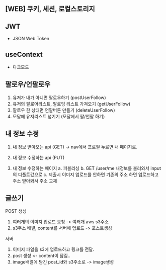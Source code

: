 ## [WEB] 쿠키, 세션, 로컬스토리지

## JWT

- JSON Web Token

## useContext

- 다크모드

## 팔로우/언팔로우

1. 유저가 내가 아니면 팔로우하기 (postUserFollow)
2. 유저의 팔로어리스트, 팔로잉 리스트 가져오기 (getUserFollow)
3. 팔로우 한 상태면 언팔버튼 만들기 (deleteUserFollow)
4. 모달에 유저리스트 넘기기
(모달에서 팔/언팔 하기)


## 내 정보 수정

1. 내 정보 받아오는 api (GET)
    -> nav에서 프로필 누르면 내 페이지로.

2. 내 정보 수정하는 api (PUT)

3. 내 정보 수정하는 페이지
    a. 퍼블리싱
    b. GET /user/me 내정보를 불러와서
    input의 디폴트값으로
    c. 제출시
    이미지 업로드를 안하면 기존의 주소
    하면 업로드하고 주소 받아와서 주소 교체


## 글쓰기

POST 생성
1. 여러개의 이미지 업로드 요청
-> 여러개 aws s3주소
2. s3주소 배열, content를 서버에 업로드
-> 포스트생성

서버
1. 이미지 파일을 s3에 업로드하고 링크를 전달.
2. post 생성 <- content이 담김..
3. image배열에 담긴 post_id와 s3주소로
-> image생성

